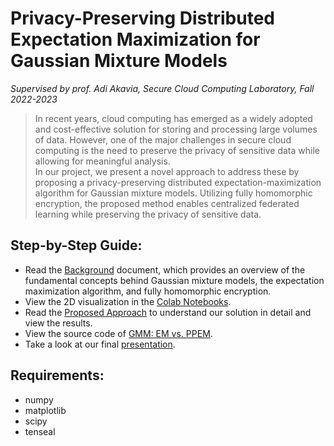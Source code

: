 # Privacy-Preserving Distributed Expectation Maximization for Gaussian Mixture Models  
*Supervised by prof. Adi Akavia, Secure Cloud Computing Laboratory, Fall 2022-2023*  
  
  
> In recent years, cloud computing has emerged as a widely adopted and cost-effective solution for storing and processing large volumes of data. However, one of the major challenges in secure cloud computing is the need to preserve the privacy of sensitive data while allowing for meaningful analysis.  
In our project, we present a novel approach to address these by proposing a privacy-preserving distributed expectation-maximization algorithm for Gaussian mixture models. Utilizing fully homomorphic encryption, the proposed method enables centralized federated learning while preserving the privacy of sensitive data.  
  
  
## Step-by-Step Guide:  
- Read the [Background](Background.md) document, which provides an overview of the fundamental concepts behind Gaussian mixture models, the expectation maximization algorithm, and fully homomorphic encryption. 
- View the 2D visualization in the [Colab Notebooks](Notebooks).  
- Read the [Proposed Approach](Proposed_Approach.md) to understand our solution in detail and view the results.  
- View the source code of [GMM: EM vs. PPEM](GMM_EM_vs_PPEM.ipynb).  
- Take a look at our final [presentation](slides.pdf).  



## Requirements:  
- numpy
- matplotlib
- scipy
- tenseal  
